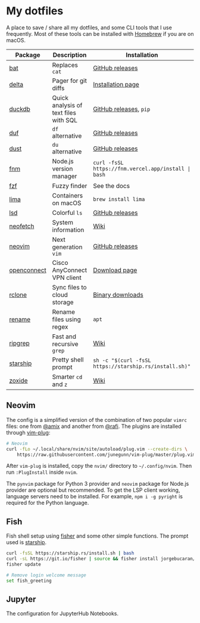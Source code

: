 # My dotfiles

A place to save / share all my dotfiles, and some CLI tools that I use frequently. Most of these tools can be installed with [Homebrew](https://brew.sh/) if you are on macOS.

| Package                                               | Description                           | Installation                                                              |
| ----------------------------------------------------- | ------------------------------------- | ------------------------------------------------------------------------- |
| [bat](https://github.com/sharkdp/bat)                 | Replaces `cat`                        | [GitHub releases](https://github.com/sharkdp/bat/releases)                |
| [delta](https://github.com/dandavison/delta)          | Pager for git diffs                   | [Installation page](https://dandavison.github.io/delta/installation.html) |
| [duckdb](https://duckdb.org/)                         | Quick analysis of text files with SQL | [GitHub releases](https://github.com/duckdb/duckdb/releases/), `pip`      |
| [duf](https://github.com/muesli/duf)                  | `df` alternative                      | [GitHub releases](https://github.com/muesli/duf/releases)                 |
| [dust](https://github.com/bootandy/dust)              | `du` alternative                      | [GitHub releases](https://github.com/bootandy/dust/releases)              |
| [fnm](https://github.com/Schniz/fnm)                  | Node.js version manager               | `curl -fsSL https://fnm.vercel.app/install \| bash`                       |
| [fzf](https://github.com/junegunn/fzf)                | Fuzzy finder                          | See the docs                                                              |
| [lima](https://github.com/lima-vm/lima)               | Containers on macOS                   | `brew install lima`                                                       |
| [lsd](https://github.com/Peltoche/lsd)                | Colorful `ls`                         | [GitHub releases](https://github.com/Peltoche/lsd/releases)               |
| [neofetch](https://github.com/dylanaraps/neofetch)    | System information                    | [Wiki](https://github.com/dylanaraps/neofetch/wiki/Installation)          |
| [neovim](https://neovim.io/)                          | Next generation `vim`                 | [GitHub releases](https://github.com/neovim/neovim/releases)              |
| [openconnect](https://www.infradead.org/openconnect/) | Cisco AnyConnect VPN client           | [Download page](https://www.infradead.org/openconnect/download/)          |
| [rclone](https://rclone.org/)                         | Sync files to cloud storage           | [Binary downloads](https://rclone.org/downloads/)                         |
| [rename](https://metacpan.org/dist/File-Rename)       | Rename files using regex              | `apt`                                                                     |
| [ripgrep](https://github.com/BurntSushi/ripgrep)      | Fast and recursive `grep`             | [Wiki](https://github.com/BurntSushi/ripgrep#installation)                |
| [starship](https://starship.rs/)                      | Pretty shell prompt                   | `sh -c "$(curl -fsSL https://starship.rs/install.sh)"`                    |
| [zoxide](https://github.com/ajeetdsouza/zoxide)       | Smarter `cd` and `z`                  | [Wiki](https://github.com/ajeetdsouza/zoxide#installation)                |

## Neovim

The config is a simplified version of the combination of two popular `vimrc` files: one from [@amix](https://github.com/amix/vimrc) and another from [@rafi](https://github.com/rafi/vim-config). The plugins are installed through [vim-plug](https://github.com/junegunn/vim-plug):

```bash
# Neovim
curl -fLo ~/.local/share/nvim/site/autoload/plug.vim --create-dirs \
    https://raw.githubusercontent.com/junegunn/vim-plug/master/plug.vim
```

After `vim-plug` is installed, copy the `nvim/` directory to `~/.config/nvim`. Then run `:PlugInstall` inside `nvim`.

The `pynvim` package for Python 3 provider and `neovim` package for Node.js provider are optional but recommended. To get the LSP client working, language servers need to be installed. For example, `npm i -g pyright` is required for the Python language.

## Fish

Fish shell setup using [fisher](https://github.com/jorgebucaran/fisher) and some other simple functions. The prompt used is [starship](https://starship.rs).

```bash
curl -fsSL https://starship.rs/install.sh | bash
curl -sL https://git.io/fisher | source && fisher install jorgebucaran/fisher
fisher update

# Remove login welcome message
set fish_greeting
```

## Jupyter

The configuration for JupyterHub Notebooks.
